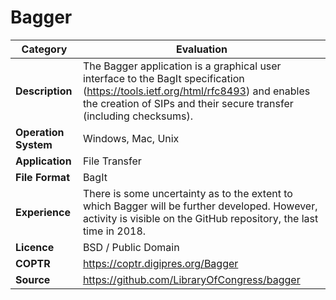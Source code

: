 # Bagger

| Category | Evaluation |
| --- | --- |
| **Description**  | The Bagger application is a graphical user interface to the BagIt specification (https://tools.ietf.org/html/rfc8493) and enables the creation of SIPs and their secure transfer (including checksums). |
| **Operation System**  | Windows, Mac, Unix  |
| **Application**  | File Transfer  |
| **File Format** | BagIt |
| **Experience** | There is some uncertainty as to the extent to which Bagger will be further developed. However, activity is visible on the GitHub repository, the last time in 2018. |
| **Licence** | BSD / Public Domain |
| **COPTR** | https://coptr.digipres.org/Bagger |
| **Source** | https://github.com/LibraryOfCongress/bagger |
